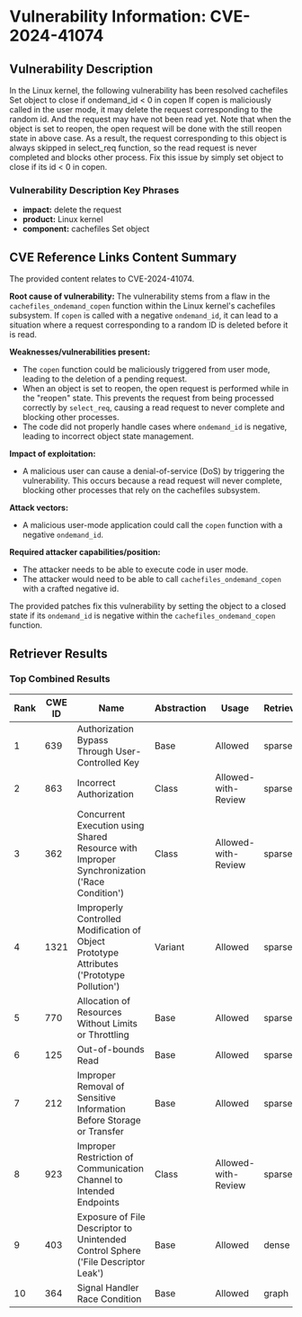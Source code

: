 # Vulnerability Information: CVE-2024-41074

## Vulnerability Description
In the Linux kernel, the following vulnerability has been resolved cachefiles Set object to close if ondemand_id < 0 in copen If copen is maliciously called in the user mode, it may delete the request corresponding to the random id. And the request may have not been read yet. Note that when the object is set to reopen, the open request will be done with the still reopen state in above case. As a result, the request corresponding to this object is always skipped in select_req function, so the read request is never completed and blocks other process. Fix this issue by simply set object to close if its id < 0 in copen.

### Vulnerability Description Key Phrases
- **impact:** delete the request
- **product:** Linux kernel
- **component:** cachefiles Set object

## CVE Reference Links Content Summary
The provided content relates to CVE-2024-41074.

**Root cause of vulnerability:**
The vulnerability stems from a flaw in the `cachefiles_ondemand_copen` function within the Linux kernel's cachefiles subsystem. If `copen` is called with a negative `ondemand_id`, it can lead to a situation where a request corresponding to a random ID is deleted before it is read.

**Weaknesses/vulnerabilities present:**
- The `copen` function could be maliciously triggered from user mode, leading to the deletion of a pending request.
- When an object is set to reopen, the open request is performed while in the "reopen" state. This prevents the request from being processed correctly by `select_req`, causing a read request to never complete and blocking other processes.
- The code did not properly handle cases where `ondemand_id` is negative, leading to incorrect object state management.

**Impact of exploitation:**
- A malicious user can cause a denial-of-service (DoS) by triggering the vulnerability. This occurs because a read request will never complete, blocking other processes that rely on the cachefiles subsystem.

**Attack vectors:**
- A malicious user-mode application could call the `copen` function with a negative `ondemand_id`.

**Required attacker capabilities/position:**
- The attacker needs to be able to execute code in user mode.
- The attacker would need to be able to call `cachefiles_ondemand_copen` with a crafted negative id.

The provided patches fix this vulnerability by setting the object to a closed state if its `ondemand_id` is negative within the `cachefiles_ondemand_copen` function.

## Retriever Results

### Top Combined Results

| Rank | CWE ID | Name | Abstraction | Usage  | Retrievers | Individual Scores |
|------|--------|------|-------------|-------|------------|-------------------|
| 1 | 639 | Authorization Bypass Through User-Controlled Key | Base | Allowed | sparse | 0.210 |
| 2 | 863 | Incorrect Authorization | Class | Allowed-with-Review | sparse | 0.206 |
| 3 | 362 | Concurrent Execution using Shared Resource with Improper Synchronization ('Race Condition') | Class | Allowed-with-Review | sparse | 0.204 |
| 4 | 1321 | Improperly Controlled Modification of Object Prototype Attributes ('Prototype Pollution') | Variant | Allowed | sparse | 0.199 |
| 5 | 770 | Allocation of Resources Without Limits or Throttling | Base | Allowed | sparse | 0.198 |
| 6 | 125 | Out-of-bounds Read | Base | Allowed | sparse | 0.197 |
| 7 | 212 | Improper Removal of Sensitive Information Before Storage or Transfer | Base | Allowed | sparse | 0.196 |
| 8 | 923 | Improper Restriction of Communication Channel to Intended Endpoints | Class | Allowed-with-Review | sparse | 0.196 |
| 9 | 403 | Exposure of File Descriptor to Unintended Control Sphere ('File Descriptor Leak') | Base | Allowed | dense | 0.520 |
| 10 | 364 | Signal Handler Race Condition | Base | Allowed | graph | 0.002 |

